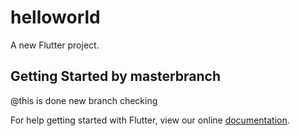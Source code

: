 # helloworld

A new Flutter project.

## Getting Started by masterbranch
@this is done new branch checking

For help getting started with Flutter, view our online
[documentation](https://flutter.io/).
